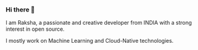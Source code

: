 ### Hi there 👋
I am Raksha, a passionate and creative developer from INDIA with a strong interest in open source.

I mostly work on Machine Learning and Cloud-Native technologies.

